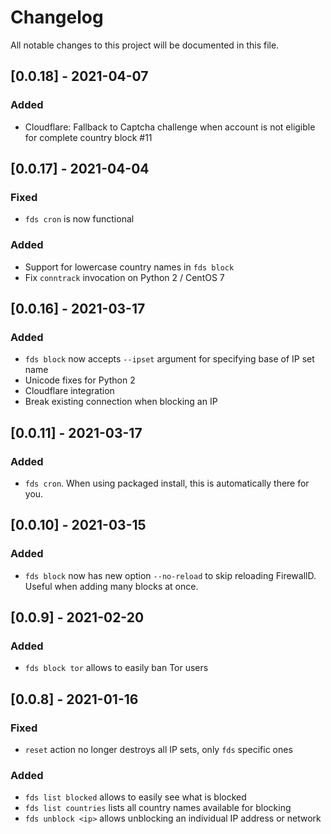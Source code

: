 # Changelog
All notable changes to this project will be documented in this file.

## [0.0.18] - 2021-04-07
### Added
* Cloudflare: Fallback to Captcha challenge when account is not eligible for complete country block #11

## [0.0.17] - 2021-04-04
### Fixed
* `fds cron` is now functional
### Added
* Support for lowercase country names in `fds block`
* Fix `conntrack` invocation on Python 2 / CentOS 7

## [0.0.16] - 2021-03-17
### Added
* `fds block` now accepts `--ipset` argument for specifying base of IP set name
* Unicode fixes for Python 2
* Cloudflare integration
* Break existing connection when blocking an IP

## [0.0.11] - 2021-03-17
### Added
* `fds cron`. When using packaged install, this is automatically there for you.

## [0.0.10] - 2021-03-15
### Added
* `fds block` now has new option `--no-reload` to skip reloading FirewallD.
 Useful when adding many blocks at once. 
 
## [0.0.9] - 2021-02-20
### Added
* `fds block tor` allows to easily ban Tor users

## [0.0.8] - 2021-01-16
### Fixed
* `reset` action no longer destroys all IP sets, only `fds` specific ones 
### Added
* `fds list blocked` allows to easily see what is blocked 
* `fds list countries` lists all country names available for blocking
* `fds unblock <ip>` allows unblocking an individual IP address or network
